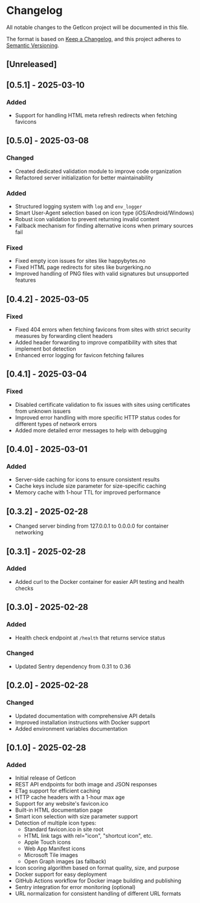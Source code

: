 # Changelog

All notable changes to the GetIcon project will be documented in this file.

The format is based on [Keep a Changelog](https://keepachangelog.com/en/1.0.0/),
and this project adheres to [Semantic Versioning](https://semver.org/spec/v2.0.0.html).

## [Unreleased]

## [0.5.1] - 2025-03-10

### Added
- Support for handling HTML meta refresh redirects when fetching favicons

## [0.5.0] - 2025-03-08

### Changed
- Created dedicated validation module to improve code organization
- Refactored server initialization for better maintainability

### Added
- Structured logging system with `log` and `env_logger`
- Smart User-Agent selection based on icon type (iOS/Android/Windows)
- Robust icon validation to prevent returning invalid content
- Fallback mechanism for finding alternative icons when primary sources fail

### Fixed
- Fixed empty icon issues for sites like happybytes.no
- Fixed HTML page redirects for sites like burgerking.no
- Improved handling of PNG files with valid signatures but unsupported features


## [0.4.2] - 2025-03-05

### Fixed
- Fixed 404 errors when fetching favicons from sites with strict security measures by forwarding client headers
- Added header forwarding to improve compatibility with sites that implement bot detection
- Enhanced error logging for favicon fetching failures

## [0.4.1] - 2025-03-04

### Fixed
- Disabled certificate validation to fix issues with sites using certificates from unknown issuers
- Improved error handling with more specific HTTP status codes for different types of network errors
- Added more detailed error messages to help with debugging

## [0.4.0] - 2025-03-01

### Added
- Server-side caching for icons to ensure consistent results
- Cache keys include size parameter for size-specific caching
- Memory cache with 1-hour TTL for improved performance

## [0.3.2] - 2025-02-28
- Changed server binding from 127.0.0.1 to 0.0.0.0 for container networking

## [0.3.1] - 2025-02-28

### Added
- Added curl to the Docker container for easier API testing and health checks

## [0.3.0] - 2025-02-28

### Added
- Health check endpoint at `/health` that returns service status

### Changed
- Updated Sentry dependency from 0.31 to 0.36

## [0.2.0] - 2025-02-28

### Changed
- Updated documentation with comprehensive API details
- Improved installation instructions with Docker support
- Added environment variables documentation

## [0.1.0] - 2025-02-28

### Added
- Initial release of GetIcon
- REST API endpoints for both image and JSON responses
- ETag support for efficient caching
- HTTP cache headers with a 1-hour max age
- Support for any website's favicon.ico
- Built-in HTML documentation page
- Smart icon selection with size parameter support
- Detection of multiple icon types:
  - Standard favicon.ico in site root
  - HTML link tags with rel="icon", "shortcut icon", etc.
  - Apple Touch icons
  - Web App Manifest icons
  - Microsoft Tile images
  - Open Graph images (as fallback)
- Icon scoring algorithm based on format quality, size, and purpose
- Docker support for easy deployment
- GitHub Actions workflow for Docker image building and publishing
- Sentry integration for error monitoring (optional)
- URL normalization for consistent handling of different URL formats

